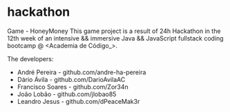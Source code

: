 # hackathon
Game - HoneyMoney
This game project is a result of 24h Hackathon in the 12th week of an intensive && immersive Java && JavaScript fullstack coding bootcamp @ <Academia de Código_>.

The developers:
- André Pereira - github.com/andre-ha-pereira
- Dário Ávila - github.com/DarioAvilaAC
- Francisco Soares - github.com/Zor34n
- João Lobão - github.com/jlobao85
- Leandro Jesus - github.com/dPeaceMak3r
